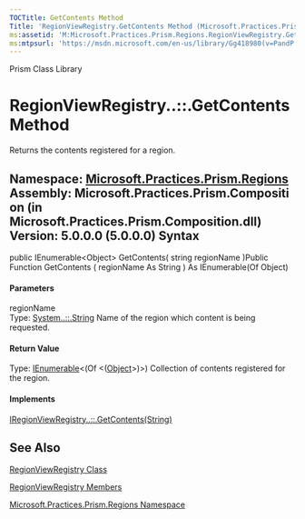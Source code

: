 ```yaml
---
TOCTitle: GetContents Method
Title: 'RegionViewRegistry.GetContents Method (Microsoft.Practices.Prism.Regions)'
ms:assetid: 'M:Microsoft.Practices.Prism.Regions.RegionViewRegistry.GetContents(System.String)'
ms:mtpsurl: 'https://msdn.microsoft.com/en-us/library/Gg418980(v=PandP.50)'
---
```


Prism Class Library

RegionViewRegistry..::.GetContents Method
=========================================

Returns the contents registered for a region.

**Namespace:** [Microsoft.Practices.Prism.Regions](https://msdn.microsoft.com/n:microsoft.practices.prism.regions)
**Assembly:** Microsoft.Practices.Prism.Composition (in Microsoft.Practices.Prism.Composition.dll) Version: 5.0.0.0 (5.0.0.0)
Syntax
------

<span id="syntaxToggle"></span>public IEnumerable&lt;Object&gt; GetContents( string regionName )Public Function GetContents ( regionName As String ) As IEnumerable(Of Object)
#### Parameters

regionName  
Type: [System..::.String](http://msdn2.microsoft.com/en-us/library/s1wwdcbf)
Name of the region which content is being requested.

#### Return Value

Type: [IEnumerable](http://msdn2.microsoft.com/en-us/library/9eekhta0)&lt;(Of &lt;([Object](http://msdn2.microsoft.com/en-us/library/e5kfa45b)&gt;)&gt;)
Collection of contents registered for the region.
#### Implements

[IRegionViewRegistry..::.GetContents(String)](https://msdn.microsoft.com/m:microsoft.practices.prism.regions.iregionviewregistry.getcontents(system.string))

See Also
--------

<span id="seeAlsoToggle"></span>
[RegionViewRegistry Class](https://msdn.microsoft.com/t:microsoft.practices.prism.regions.regionviewregistry)

[RegionViewRegistry Members](https://msdn.microsoft.com/allmembers.t:microsoft.practices.prism.regions.regionviewregistry)

[Microsoft.Practices.Prism.Regions Namespace](https://msdn.microsoft.com/n:microsoft.practices.prism.regions)
